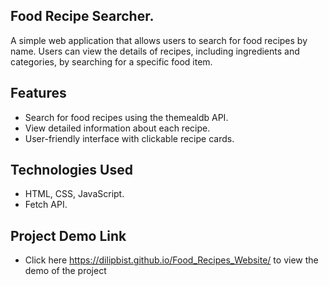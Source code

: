 ## Food Recipe Searcher.
A simple web application that allows users to search for food recipes by name. Users can view the details of recipes, including ingredients and categories, by searching for a specific food item.
## Features
- Search for food recipes using the themealdb API.
- View detailed information about each recipe.
- User-friendly interface with clickable recipe cards.
## Technologies Used
- HTML, CSS, JavaScript.
- Fetch API.
## Project Demo Link 
- Click here https://dilipbist.github.io/Food_Recipes_Website/  to view the demo of the project
